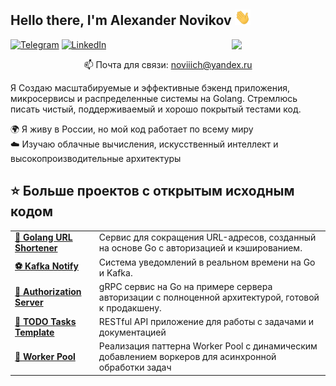 <h2> Hello there, I'm Alexander Novikov <img src="https://raw.githubusercontent.com/ABSphreak/ABSphreak/master/gifs/Hi.gif" height="25px"></h2>

<img align="right" src="https://media2.giphy.com/media/zhYSVCirREeIZtONCI/giphy.gif" width='150'/> 

[
![Telegram](https://img.shields.io/badge/Telegram-2CA5E0?style=for-the-badge&logo=telegram&logoColor=white)](https://t.me/alexnoviich) [ ![LinkedIn](https://img.shields.io/badge/LinkedIn-4682B4?style=for-the-badge&logo=linkedin&logoColor=white)](https://www.linkedin.com/in/noviiich)
<p align='center'>
   📫 Почта для связи: <a href='mailto:noviiich@yandex.ru'>noviiich@yandex.ru</a>
</p>

Я Создаю масштабируемые и эффективные бэкенд приложения, микросервисы и распределенные системы на Golang. Стремлюсь писать чистый, поддерживаемый и хорошо покрытый тестами код. 

🌍 Я живу в России, но мой код работает по всему миру <br>
☁️ Изучаю облачные вычисления, искусственный интеллект и высокопроизводительные архитектуры <br>

## ⭐️ Больше проектов с открытым исходным кодом

<table>
  <tbody>
    <tr>
      <td><a href="https://github.com/Noviiich/golang-url-shortener"><b>🚀 Golang URL Shortener</b></a></td>
      <td>Сервис для сокращения URL-адресов, созданный на основе Go с авторизацией и кэшированием.</td>
    </tr>
    <tr>
      <td><a href="https://github.com/Noviiich/kafka-notify"><b>⚽️ Kafka Notify</b></a></td>
      <td>Система уведомлений в реальном времени на Go и Kafka. </td>
    </tr>
    <tr>
      <td><a href="https://github.com/Noviiich/sso"><b>🤖 Authorization Server</b></a></td>
      <td>gRPC сервис на Go на примере сервера авторизации с полноценной архитектурой, готовой к продакшену. </td>
    </tr>
    <tr>
      <td><a href="https://github.com/Noviiich/todo-fiber-pgx"><b>🧠 TODO Tasks Template</b></a></td>
      <td>RESTful API приложение для работы с задачами и документацией</td>
    </tr>
    <tr>
      <td><a href="https://github.com/Noviiich/vk-worker-pool"><b>👾 Worker Pool</b></a></td>
      <td>Реализация паттерна Worker Pool с динамическим добавлением воркеров для асинхронной обработки задач</td>
    </tr>
  </tbody>
</table>
